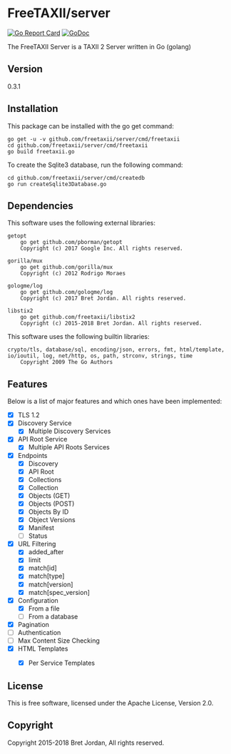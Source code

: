 # FreeTAXII/server #

[![Go Report Card](https://goreportcard.com/badge/github.com/freetaxii/server)](https://goreportcard.com/report/github.com/freetaxii/server)  [![GoDoc](https://godoc.org/github.com/freetaxii/server?status.png)](https://godoc.org/github.com/freetaxii/server)

The FreeTAXII Server is a TAXII 2 Server written in Go (golang)

## Version ##
0.3.1


## Installation ##

This package can be installed with the go get command:

```
go get -u -v github.com/freetaxii/server/cmd/freetaxii
cd github.com/freetaxii/server/cmd/freetaxii
go build freetaxii.go
```

To create the Sqlite3 database, run the following command:

```
cd github.com/freetaxii/server/cmd/createdb
go run createSqlite3Database.go
```

## Dependencies ##

This software uses the following external libraries:
```
getopt
	go get github.com/pborman/getopt
	Copyright (c) 2017 Google Inc. All rights reserved.

gorilla/mux
	go get github.com/gorilla/mux
	Copyright (c) 2012 Rodrigo Moraes

gologme/log
	go get github.com/gologme/log
	Copyright (c) 2017 Bret Jordan. All rights reserved.

libstix2
	go get github.com/freetaxii/libstix2
	Copyright (c) 2015-2018 Bret Jordan. All rights reserved. 

```

This software uses the following builtin libraries:
```
crypto/tls, database/sql, encoding/json, errors, fmt, html/template, io/ioutil, log, net/http, os, path, strconv, strings, time
	Copyright 2009 The Go Authors
```

## Features ##

Below is a list of major features and which ones have been implemented:

- [x] TLS 1.2
- [x] Discovery Service
  - [x] Multiple Discovery Services
- [x] API Root Service
  - [x] Multiple API Roots Services
- [x] Endpoints
  - [x] Discovery
  - [x] API Root
  - [x] Collections
  - [x] Collection
  - [x] Objects (GET)
  - [x] Objects (POST)
  - [x] Objects By ID
  - [x] Object Versions
  - [x] Manifest
  - [ ] Status
- [x] URL Filtering
  - [x] added_after
  - [x] limit
  - [x] match[id]
  - [x] match[type]
  - [x] match[version]
  - [x] match[spec_version]
- [x] Configuration
  - [x] From a file
  - [ ] From a database
- [x] Pagination
- [ ] Authentication
- [ ] Max Content Size Checking
- [x] HTML Templates
  - [x] Per Service Templates


## License ##

This is free software, licensed under the Apache License, Version 2.0.


## Copyright ##

Copyright 2015-2018 Bret Jordan, All rights reserved.
